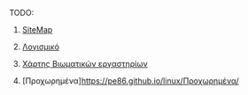 TODO:

1. [SiteMap](https://pe86.github.io/linux/SiteMap/)

2. [Λογισμικό](https://pe86.github.io/linux/Λογισμικό/)

3. [Χάρτης Βιωματικών εργαστηρίων](https://pe86.github.io/linux/LTSP/Βιωματικά_εργαστήρια/#χάρτης-βιωματικών-εργαστηρίων)

4. [Προχωρημένα]https://pe86.github.io/linux/Προχωρημένα/